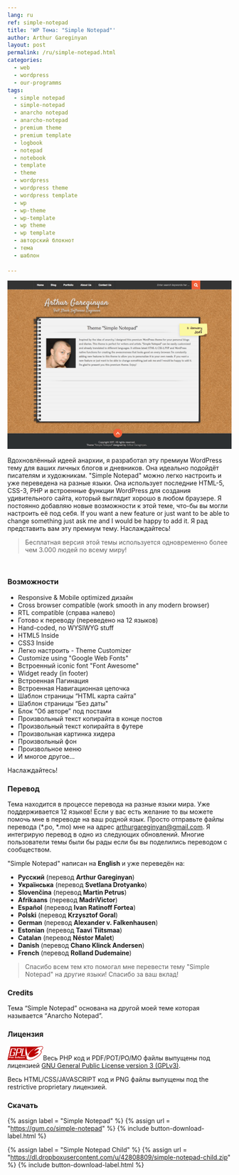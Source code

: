 ```yaml
---
lang: ru
ref: simple-notepad
title: 'WP Тема: "Simple Notepad"'
author: Arthur Gareginyan
layout: post
permalink: /ru/simple-notepad.html
categories:
  - web
  - wordpress
  - our-programms
tags:
  - simple notepad
  - simple-notepad
  - anarcho notepad
  - anarcho-notepad
  - premium theme
  - premium template
  - logbook
  - notepad
  - notebook
  - template
  - theme
  - wordpress
  - wordpress theme
  - wordpress template
  - wp
  - wp-theme
  - wp-template
  - wp theme
  - wp template
  - авторский блокнот
  - тема
  - шаблон

---
```


![WP Theme Simple Notepad](/images/projects/simple-notepad/preview.png)

Вдохновлённый идеей анархии, я разработал эту премиум WordPress тему для ваших личных блогов и дневников. Она идеально подойдёт писателям и художникам. "Simple Notepad" можно легко настроить и уже переведена на разные языки. Она использует последние HTML-5, CSS-3, PHP и встроенные функции WordPress для создания удивительного сайта, который выглядит хорошо в любом браузере. Я постоянно добавляю новые возможности к этой теме, что-бы вы могли настроить её под себя. If you want a new feature or just want to be able to change something just ask me and I would be happy to add it. Я рад представить вам эту премиум тему. Наслаждайтесь!

>Бесплатная версия этой темы используется одновременно более чем 3.000 людей по всему миру!

<br>


### Возможности

* Responsive & Mobile optimized дизайн
* Cross browser compatible (work smooth in any modern browser)
* RTL compatible (справа налево)
* Готово к переводу (переведено на 12 языков)
* Hand-coded, no WYSIWYG stuff
* HTML5 Inside
* CSS3 Inside
* Легко настроить - Theme Customizer
* Customize using "Google Web Fonts"
* Встроенный iconic font "Font Awesome"
* Widget ready (in footer)
* Встроенная Пагинация
* Встроенная Навигационная цепочка
* Шаблон страницы “HTML карта сайта”
* Шаблон страницы “Без даты"
* Блок “Об авторе” под постами
* Произвольный текст копирайта в конце постов
* Произвольный текст копирайта в футере
* Произвольная картинка хидера
* Произвольный фон
* Произвольное меню
* И многое другое...
 
Наслаждайтесь!


### Перевод

Тема находится в процессе перевода на разные языки мира. Уже поддерживается 12 языков! Если у вас есть желание то вы можете помочь мне в переводе на ваш родной язык. Просто отправьте файлы перевода (*.po, *.mo) мне на адрес arthurgareginyan@gmail.com. Я интегрирую перевод в одно из следующих обновлений. Многие пользователи темы были бы рады если бы вы поделились переводом с сообществом.

"Simple Notepad" написан на **English** и уже переведён на:

* **Русский** (перевод **Arthur Gareginyan**)
* **Українська** (перевод **Svetlana Drotyanko**)
* **Slovenčina** (перевод **Martin Petrus**)
* **Afrikaans** (перевод **MadriVictor**)
* **Español** (перевод **Ivan Ratinoff Fortea**)
* **Polski** (перевод **Krzysztof Goral**)
* **German** (перевод **Alexander v. Falkenhausen**)
* **Estonian** (перевод **Taavi Tiitsmaa**)
* **Catalan** (перевод **Néstor Malet**)
* **Danish** (перевод **Chano Klinck Andersen**)
* **French** (перевод **Rolland Dudemaine**)

>Спасибо всем тем кто помогал мне перевести тему "Simple Notepad" на другие языки! Спасибо за ваш вклад!


### Credits

Тема “Simple Notepad” основана на другой моей теме которая называется “Anarcho Notepad”.


### Лицензия

<img src="/images/gplv3.png" alt="gplv3" width="80" class="alignleft" style="border:none;" />Весь PHP код и PDF/POT/PO/MO файлы выпущены под лицензией [GNU General Public License version 3 (GPLv3)](http://www.gnu.org/licenses/gpl-3.0.html).

Весь HTML/CSS/JAVASCRIPT код и PNG файлы выпущены под the restrictive proprietary лицензией.


### Скачать

{% assign label = "Simple Notepad" %}
{% assign url = "https://gum.co/simple-notepad" %}
{% include button-download-label.html %}

{% assign label = "Simple Notepad Child" %}
{% assign url = "https://dl.dropboxusercontent.com/u/42808809/simple-notepad-child.zip" %}
{% include button-download-label.html %}
